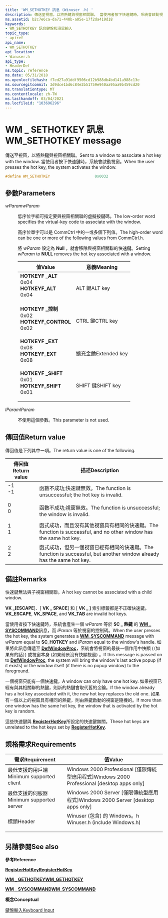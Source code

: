```yaml
---
title: 'WM_SETHOTKEY 訊息 (Winuser .h) '
description: 傳送至視窗，以將熱鍵與視窗相關聯。 當使用者按下快速鍵時，系統會啟動視窗。
ms.assetid: b2c7e6ca-da71-440b-a05e-17f2da419d18
keywords:
- WM_SETHOTKEY 訊息鍵盤和滑鼠輸入
topic_type:
- apiref
api_name:
- WM_SETHOTKEY
api_location:
- Winuser.h
api_type:
- HeaderDef
ms.topic: reference
ms.date: 05/31/2018
ms.openlocfilehash: f7ed27a91ddf9506cd12b988db4bd141a988c13e
ms.sourcegitcommit: 3d9dce1bd6c84e2b51759e940aa95aa9b459cd20
ms.translationtype: MT
ms.contentlocale: zh-TW
ms.lasthandoff: 03/04/2021
ms.locfileid: "103696296"
---
```

# <a name="wm_sethotkey-message"></a><span data-ttu-id="b58ed-105">WM \_ SETHOTKEY 訊息</span><span class="sxs-lookup"><span data-stu-id="b58ed-105">WM\_SETHOTKEY message</span></span>

<span data-ttu-id="b58ed-106">傳送至視窗，以將熱鍵與視窗相關聯。</span><span class="sxs-lookup"><span data-stu-id="b58ed-106">Sent to a window to associate a hot key with the window.</span></span> <span data-ttu-id="b58ed-107">當使用者按下快速鍵時，系統會啟動視窗。</span><span class="sxs-lookup"><span data-stu-id="b58ed-107">When the user presses the hot key, the system activates the window.</span></span>


```C++
#define WM_SETHOTKEY                    0x0032
```



## <a name="parameters"></a><span data-ttu-id="b58ed-108">參數</span><span class="sxs-lookup"><span data-stu-id="b58ed-108">Parameters</span></span>

<dl> <dt>

<span data-ttu-id="b58ed-109">*wParam*</span><span class="sxs-lookup"><span data-stu-id="b58ed-109">*wParam*</span></span> 
</dt> <dd>

<span data-ttu-id="b58ed-110">低序位字組可指定要與視窗相關聯的虛擬按鍵碼。</span><span class="sxs-lookup"><span data-stu-id="b58ed-110">The low-order word specifies the virtual-key code to associate with the window.</span></span>

<span data-ttu-id="b58ed-111">高序位單字可以是 CommCtrl 中的一或多個下列值。</span><span class="sxs-lookup"><span data-stu-id="b58ed-111">The high-order word can be one or more of the following values from CommCtrl.h.</span></span>

<span data-ttu-id="b58ed-112">將 *wParam* 設定為 **Null** ，就會移除與視窗相關聯的快速鍵。</span><span class="sxs-lookup"><span data-stu-id="b58ed-112">Setting *wParam* to **NULL** removes the hot key associated with a window.</span></span>



| <span data-ttu-id="b58ed-113">值</span><span class="sxs-lookup"><span data-stu-id="b58ed-113">Value</span></span>                                                                                                                                                                                                                         | <span data-ttu-id="b58ed-114">意義</span><span class="sxs-lookup"><span data-stu-id="b58ed-114">Meaning</span></span>                 |
|-------------------------------------------------------------------------------------------------------------------------------------------------------------------------------------------------------------------------------|-------------------------|
| <span id="HOTKEYF_ALT"></span><span id="hotkeyf_alt"></span><dl> <span data-ttu-id="b58ed-115"><dt>**HOTKEYF \_ALT**</dt> <dt>0x04</dt></span><span class="sxs-lookup"><span data-stu-id="b58ed-115"><dt>**HOTKEYF\_ALT**</dt> <dt>0x04</dt></span></span> </dl>             | <span data-ttu-id="b58ed-116">ALT 鍵</span><span class="sxs-lookup"><span data-stu-id="b58ed-116">ALT key</span></span><br/>      |
| <span id="HOTKEYF_CONTROL"></span><span id="hotkeyf_control"></span><dl> <span data-ttu-id="b58ed-117"><dt>**HOTKEYF \_控制**</dt> <dt>0x02</dt></span><span class="sxs-lookup"><span data-stu-id="b58ed-117"><dt>**HOTKEYF\_CONTROL**</dt> <dt>0x02</dt></span></span> </dl> | <span data-ttu-id="b58ed-118">CTRL 鍵</span><span class="sxs-lookup"><span data-stu-id="b58ed-118">CTRL key</span></span><br/>     |
| <span id="HOTKEYF_EXT"></span><span id="hotkeyf_ext"></span><dl> <span data-ttu-id="b58ed-119"><dt>**HOTKEYF \_EXT**</dt> <dt>0x08</dt></span><span class="sxs-lookup"><span data-stu-id="b58ed-119"><dt>**HOTKEYF\_EXT**</dt> <dt>0x08</dt></span></span> </dl>             | <span data-ttu-id="b58ed-120">擴充金鑰</span><span class="sxs-lookup"><span data-stu-id="b58ed-120">Extended key</span></span><br/> |
| <span id="HOTKEYF_SHIFT"></span><span id="hotkeyf_shift"></span><dl> <span data-ttu-id="b58ed-121"><dt>**HOTKEYF \_SHIFT**</dt> <dt>0x01</dt></span><span class="sxs-lookup"><span data-stu-id="b58ed-121"><dt>**HOTKEYF\_SHIFT**</dt> <dt>0x01</dt></span></span> </dl>       | <span data-ttu-id="b58ed-122">SHIFT 鍵</span><span class="sxs-lookup"><span data-stu-id="b58ed-122">SHIFT key</span></span><br/>    |



 

</dd> <dt>

<span data-ttu-id="b58ed-123">*lParam*</span><span class="sxs-lookup"><span data-stu-id="b58ed-123">*lParam*</span></span> 
</dt> <dd>

<span data-ttu-id="b58ed-124">不使用這個參數。</span><span class="sxs-lookup"><span data-stu-id="b58ed-124">This parameter is not used.</span></span>

</dd> </dl>

## <a name="return-value"></a><span data-ttu-id="b58ed-125">傳回值</span><span class="sxs-lookup"><span data-stu-id="b58ed-125">Return value</span></span>

<span data-ttu-id="b58ed-126">傳回值是下列其中一項。</span><span class="sxs-lookup"><span data-stu-id="b58ed-126">The return value is one of the following.</span></span>



| <span data-ttu-id="b58ed-127">傳回值</span><span class="sxs-lookup"><span data-stu-id="b58ed-127">Return value</span></span>                                                                  | <span data-ttu-id="b58ed-128">描述</span><span class="sxs-lookup"><span data-stu-id="b58ed-128">Description</span></span>                                                                             |
|-------------------------------------------------------------------------------|-----------------------------------------------------------------------------------------|
| <dl> <span data-ttu-id="b58ed-129"><dt>-1</dt></span><span class="sxs-lookup"><span data-stu-id="b58ed-129"><dt>-1</dt></span></span> </dl> | <span data-ttu-id="b58ed-130">函數不成功;快速鍵無效。</span><span class="sxs-lookup"><span data-stu-id="b58ed-130">The function is unsuccessful; the hot key is invalid.</span></span><br/>                        |
| <dl> <span data-ttu-id="b58ed-131"><dt>0</dt></span><span class="sxs-lookup"><span data-stu-id="b58ed-131"><dt>0</dt></span></span> </dl>  | <span data-ttu-id="b58ed-132">函數不成功;視窗無效。</span><span class="sxs-lookup"><span data-stu-id="b58ed-132">The function is unsuccessful; the window is invalid.</span></span><br/>                         |
| <dl> <span data-ttu-id="b58ed-133"><dt>1</dt></span><span class="sxs-lookup"><span data-stu-id="b58ed-133"><dt>1</dt></span></span> </dl>  | <span data-ttu-id="b58ed-134">函式成功，而且沒有其他視窗具有相同的快速鍵。</span><span class="sxs-lookup"><span data-stu-id="b58ed-134">The function is successful, and no other window has the same hot key.</span></span><br/>        |
| <dl> <span data-ttu-id="b58ed-135"><dt>2</dt></span><span class="sxs-lookup"><span data-stu-id="b58ed-135"><dt>2</dt></span></span> </dl>  | <span data-ttu-id="b58ed-136">函式成功，但另一個視窗已經有相同的快速鍵。</span><span class="sxs-lookup"><span data-stu-id="b58ed-136">The function is successful, but another window already has the same hot key.</span></span><br/> |



 

## <a name="remarks"></a><span data-ttu-id="b58ed-137">備註</span><span class="sxs-lookup"><span data-stu-id="b58ed-137">Remarks</span></span>

<span data-ttu-id="b58ed-138">快速鍵無法與子視窗相關聯。</span><span class="sxs-lookup"><span data-stu-id="b58ed-138">A hot key cannot be associated with a child window.</span></span>

<span data-ttu-id="b58ed-139">**VK \_[ESCAPE**]、[ **VK \_ SPACE**] 和 [ **VK \_ ]** 索引標籤都是不正確快速鍵。</span><span class="sxs-lookup"><span data-stu-id="b58ed-139">**VK\_ESCAPE**, **VK\_SPACE**, and **VK\_TAB** are invalid hot keys.</span></span>

<span data-ttu-id="b58ed-140">當使用者按下快速鍵時，系統會產生一個 *wParam* 等於 **SC \_ 熱鍵** 的 [**WM \_ SYSCOMMAND**](/windows/desktop/menurc/wm-syscommand)訊息，而 *lParam* 等於視窗的控制碼。</span><span class="sxs-lookup"><span data-stu-id="b58ed-140">When the user presses the hot key, the system generates a [**WM\_SYSCOMMAND**](/windows/desktop/menurc/wm-syscommand) message with *wParam* equal to **SC\_HOTKEY** and *lParam* equal to the window's handle.</span></span> <span data-ttu-id="b58ed-141">如果將此訊息傳遞至 [**DefWindowProc**](/windows/desktop/api/winuser/nf-winuser-defwindowproca)，系統會將視窗的最後一個作用中快顯 (（如果有的話）) 或視窗本身 (如果前景沒有快顯視窗) 。</span><span class="sxs-lookup"><span data-stu-id="b58ed-141">If this message is passed on to [**DefWindowProc**](/windows/desktop/api/winuser/nf-winuser-defwindowproca), the system will bring the window's last active popup (if it exists) or the window itself (if there is no popup window) to the foreground.</span></span>

<span data-ttu-id="b58ed-142">一個視窗只能有一個快速鍵。</span><span class="sxs-lookup"><span data-stu-id="b58ed-142">A window can only have one hot key.</span></span> <span data-ttu-id="b58ed-143">如果視窗已經有與其相關聯的熱鍵，則新的熱鍵會取代舊的金鑰。</span><span class="sxs-lookup"><span data-stu-id="b58ed-143">If the window already has a hot key associated with it, the new hot key replaces the old one.</span></span> <span data-ttu-id="b58ed-144">如果有一個以上的視窗具有相同的熱鍵，則由熱鍵啟動的視窗是隨機的。</span><span class="sxs-lookup"><span data-stu-id="b58ed-144">If more than one window has the same hot key, the window that is activated by the hot key is random.</span></span>

<span data-ttu-id="b58ed-145">這些快速鍵與 [**RegisterHotKey**](/windows/win32/api/winuser/nf-winuser-registerhotkey)所設定的快速鍵無關。</span><span class="sxs-lookup"><span data-stu-id="b58ed-145">These hot keys are unrelated to the hot keys set by [**RegisterHotKey**](/windows/win32/api/winuser/nf-winuser-registerhotkey).</span></span>

## <a name="requirements"></a><span data-ttu-id="b58ed-146">規格需求</span><span class="sxs-lookup"><span data-stu-id="b58ed-146">Requirements</span></span>



| <span data-ttu-id="b58ed-147">需求</span><span class="sxs-lookup"><span data-stu-id="b58ed-147">Requirement</span></span> | <span data-ttu-id="b58ed-148">值</span><span class="sxs-lookup"><span data-stu-id="b58ed-148">Value</span></span> |
|-------------------------------------|----------------------------------------------------------------------------------------------------------|
| <span data-ttu-id="b58ed-149">最低支援的用戶端</span><span class="sxs-lookup"><span data-stu-id="b58ed-149">Minimum supported client</span></span><br/> | <span data-ttu-id="b58ed-150">Windows 2000 Professional \[僅限傳統型應用程式\]</span><span class="sxs-lookup"><span data-stu-id="b58ed-150">Windows 2000 Professional \[desktop apps only\]</span></span><br/>                                               |
| <span data-ttu-id="b58ed-151">最低支援的伺服器</span><span class="sxs-lookup"><span data-stu-id="b58ed-151">Minimum supported server</span></span><br/> | <span data-ttu-id="b58ed-152">Windows 2000 Server \[僅限傳統型應用程式\]</span><span class="sxs-lookup"><span data-stu-id="b58ed-152">Windows 2000 Server \[desktop apps only\]</span></span><br/>                                                     |
| <span data-ttu-id="b58ed-153">標頭</span><span class="sxs-lookup"><span data-stu-id="b58ed-153">Header</span></span><br/>                   | <dl> <span data-ttu-id="b58ed-154"><dt>Winuser (包含) 的 Windows。h </dt></span><span class="sxs-lookup"><span data-stu-id="b58ed-154"><dt>Winuser.h (include Windows.h)</dt></span></span> </dl> |



## <a name="see-also"></a><span data-ttu-id="b58ed-155">另請參閱</span><span class="sxs-lookup"><span data-stu-id="b58ed-155">See also</span></span>

<dl> <dt>

<span data-ttu-id="b58ed-156">**參考**</span><span class="sxs-lookup"><span data-stu-id="b58ed-156">**Reference**</span></span>
</dt> <dt>

[<span data-ttu-id="b58ed-157">**RegisterHotKey**</span><span class="sxs-lookup"><span data-stu-id="b58ed-157">**RegisterHotKey**</span></span>](/windows/win32/api/winuser/nf-winuser-registerhotkey)
</dt> <dt>

[<span data-ttu-id="b58ed-158">**WM \_ GETHOTKEY**</span><span class="sxs-lookup"><span data-stu-id="b58ed-158">**WM\_GETHOTKEY**</span></span>](wm-gethotkey.md)
</dt> <dt>

[<span data-ttu-id="b58ed-159">**WM \_ SYSCOMMAND**</span><span class="sxs-lookup"><span data-stu-id="b58ed-159">**WM\_SYSCOMMAND**</span></span>](/windows/desktop/menurc/wm-syscommand)
</dt> <dt>

<span data-ttu-id="b58ed-160">**概念**</span><span class="sxs-lookup"><span data-stu-id="b58ed-160">**Conceptual**</span></span>
</dt> <dt>

[<span data-ttu-id="b58ed-161">鍵盤輸入</span><span class="sxs-lookup"><span data-stu-id="b58ed-161">Keyboard Input</span></span>](keyboard-input.md)
</dt> </dl>

 

